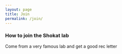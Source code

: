 ```yaml
---
layout: page
title: Join
permalink: /join/
---
```

### How to join the Shokat lab
Come from a very famous lab and get a good rec letter